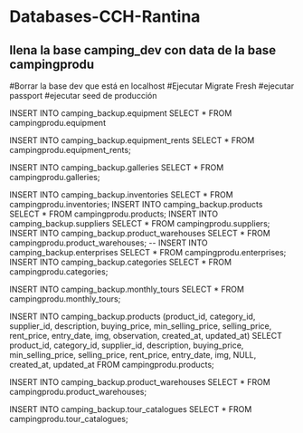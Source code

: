 # Databases-CCH-Rantina

## llena la base camping_dev con data de la base campingprodu 

#Borrar la base dev que está en localhost
#Ejecutar Migrate Fresh
#ejecutar passport
#ejecutar seed de producción


INSERT INTO camping_backup.equipment SELECT * FROM campingprodu.equipment

INSERT INTO camping_backup.equipment_rents SELECT * FROM campingprodu.equipment_rents;

INSERT INTO camping_backup.galleries SELECT * FROM campingprodu.galleries;

INSERT INTO camping_backup.inventories SELECT * FROM campingprodu.inventories;
INSERT INTO camping_backup.products SELECT * FROM campingprodu.products;
INSERT INTO camping_backup.suppliers SELECT * FROM campingprodu.suppliers;
INSERT INTO camping_backup.product_warehouses SELECT * FROM campingprodu.product_warehouses;
-- INSERT INTO camping_backup.enterprises SELECT * FROM campingprodu.enterprises;
INSERT INTO camping_backup.categories SELECT * FROM campingprodu.categories;


INSERT INTO camping_backup.monthly_tours SELECT * FROM campingprodu.monthly_tours;


INSERT INTO camping_backup.products (product_id, category_id, supplier_id, description, buying_price, min_selling_price, selling_price, rent_price, entry_date, img, observation, created_at, updated_at)
SELECT product_id, category_id, supplier_id, description, buying_price, min_selling_price, selling_price, rent_price, entry_date, img, NULL, created_at, updated_at
FROM campingprodu.products;

INSERT INTO camping_backup.product_warehouses SELECT * FROM campingprodu.product_warehouses;

INSERT INTO camping_backup.tour_catalogues SELECT * FROM campingprodu.tour_catalogues;






